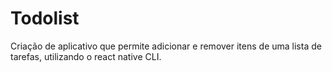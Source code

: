 # Todolist
Criação de aplicativo que permite adicionar  e remover itens de uma lista de tarefas, utilizando o react native CLI.
